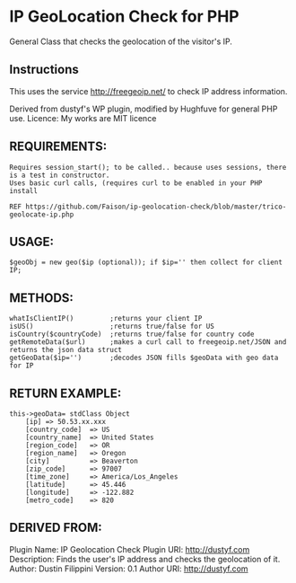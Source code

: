 IP GeoLocation Check for PHP
====================

General Class that checks the geolocation of the visitor's IP.

## Instructions

This uses the service http://freegeoip.net/ to check IP address information.

Derived from dustyf's WP plugin, modified by Hughfuve for general PHP use.
Licence: My works are MIT licence 

## REQUIREMENTS:
    Requires session_start(); to be called.. because uses sessions, there is a test in constructor.
    Uses basic curl calls, (requires curl to be enabled in your PHP install

    REF https://github.com/Faison/ip-geolocation-check/blob/master/trico-geolocate-ip.php
## USAGE:
    $geoObj = new geo($ip (optional)); if $ip='' then collect for client IP;
  
## METHODS:
    whatIsClientIP()         ;returns your client IP
    isUS()                   ;returns true/false for US
    isCountry($countryCode)  ;returns true/false for country code
    getRemoteData($url)      ;makes a curl call to freegeoip.net/JSON and returns the json data struct
    getGeoData($ip='')       ;decodes JSON fills $geoData with geo data for IP
 
 ## RETURN EXAMPLE:
    this->geoData= stdClass Object
        [ip] => 50.53.xx.xxx
        [country_code]  => US
        [country_name]  => United States
        [region_code]   => OR
        [region_name]   => Oregon
        [city]          => Beaverton
        [zip_code]      => 97007
        [time_zone]     => America/Los_Angeles
        [latitude]      => 45.446
        [longitude]     => -122.882
        [metro_code]    => 820
    
 
## DERIVED FROM:  
Plugin Name: IP Geolocation Check
Plugin URI: http://dustyf.com
Description: Finds the user's IP address and checks the geolocation of it.
Author: Dustin Filippini
Version: 0.1
Author URI: http://dustyf.com

